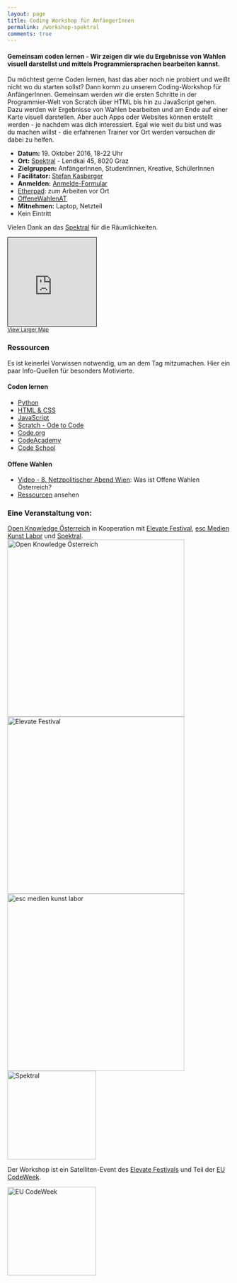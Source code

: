 ```yaml
---
layout: page
title: Coding Workshop für AnfängerInnen
permalink: /workshop-spektral
comments: true
---
```


<h4 class="text-center lead">Gemeinsam coden lernen - Wir zeigen dir wie du Ergebnisse von Wahlen visuell darstellst und mittels Programmiersprachen bearbeiten kannst.</h4>

<div class="col-xs-12 col-md-8">
<p>Du möchtest gerne Coden lernen, hast das aber noch nie probiert und weißt nicht wo du starten sollst? Dann komm zu unserem Coding-Workshop für AnfängerInnen. Gemeinsam werden wir die ersten Schritte in der Programmier-Welt von Scratch über HTML bis hin zu JavaScript gehen. Dazu werden wir Ergebnisse von Wahlen bearbeiten und am Ende auf einer Karte visuell darstellen. Aber auch Apps oder Websites können erstellt werden - je nachdem was dich interessiert. Egal wie weit du bist und was du machen willst - die erfahrenen Trainer vor Ort werden versuchen dir dabei zu helfen.</p>

<ul>
<li><strong>Datum:</strong> 19. Oktober 2016, 18-22 Uhr</li>
<li><strong>Ort:</strong> <a href="https://spektral.at/" title="Spektral">Spektral</a> - Lendkai 45, 8020 Graz</li>
<li><strong>Zielgruppen:</strong> AnfängerInnen, StudentInnen, Kreative, SchülerInnen</li>
<li><strong>Facilitator:</strong> <a href="https://stefankasberger.eu" title="Website">Stefan Kasberger</a></li>
<li><strong>Anmelden:</strong> <a href="https://docs.google.com/forms/d/e/1FAIpQLSc0cf1YS88fsgaF9zejR_AhX0DqYoGdJIDy-1zRGlcGAgJdFg/viewform?entry.1560647131&entry.805191984&entry.1321289864&entry.1811347659=Ja" title="Anmeldung">Anmelde-Formular</a></li>
<li><a href="http://pad.okfn.org/p/OffeneWahlenAT-Spektral" title="Etherpad">Etherpad</a>: zum Arbeiten vor Ort</li>
<li><a href="https://twitter.com/search?f=tweets&q=%23OffeneWahlenAT&src=typd" title="OffeneWahlenAT"><i class="fa fa-hashtag" aria-hidden="true"></i>OffeneWahlenAT</a></li>
<li><strong>Mitnehmen:</strong> Laptop, Netzteil</li>
<li>Kein Eintritt</li>
</ul>

Vielen Dank an das <a href="https://spektral.at/" title="Spektral">Spektral</a> für die Räumlichkeiten.
</div>

<div class="col-xs-12 col-sm-4">
<iframe width="200" height="200" frameborder="0" scrolling="no" marginheight="0" marginwidth="0" src="http://www.openstreetmap.org/export/embed.html?bbox=15.423216819763185%2C47.07120331398614%2C15.441133975982664%2C47.07864161786363&amp;layer=mapnik&amp;marker=47.07492259570794%2C15.432175397872925" style="border: 1px solid black"></iframe><br/><small><a href="http://www.openstreetmap.org/?mlat=47.07492&amp;mlon=15.43218#map=17/47.07492/15.43218">View Larger Map</a></small>
</div>

<div class="col-sm-12">
<h3>Ressourcen</h3>
<p>Es ist keinerlei Vorwissen notwendig, um an dem Tag mitzumachen. Hier ein paar Info-Quellen für besonders Motivierte.</p>
<div class="col-xs-12 col-sm-6">
<h4>Coden lernen</h4>
<ul>
<li><a href="" title="">Python</a></li>
<li><a href="" title="">HTML & CSS</a></li>
<li><a href="" title="">JavaScript</a></li>
<li><a href="https://scratch.mit.edu/projects/76322168/?tip_bar=odetocode#editor" title="Scratch - Ode to Code">Scratch - Ode to Code</a></li>
<li><a href="https://code.org/learn" title="Code.org">Code.org</a></li>
<li><a href="https://www.codecademy.com/" title="Code Academy">CodeAcademy</a></li>
<li><a href="https://www.codeschool.com/" title="Code School">Code School</a></li>
</ul>
</div>
<div class="col-xs-12 col-sm-6">
<h4>Offene Wahlen</h4>
<ul>
<li><a href="https://www.youtube.com/watch?v=LMK99tF9xYo" title="Video">Video - 8. Netzpolitischer Abend Wien</a>:  Was ist Offene Wahlen Österreich?</li>
<li><a href="/ressourcen" title="Ressourcen">Ressourcen</a> ansehen</li>
</ul>
</div>
</div>

<div class="col-xs-12">
<h3>Eine Veranstaltung von:</h3>
<div class="col-sm-6">
<a href="http://okfn.at" title="Open Knowledge Österreich">Open Knowledge Österreich</a> in Kooperation mit <a href="http://elevate.at" title="Elevate Festival">Elevate Festival</a>, <a href="http://esc.mur.at/" title="esc medien kunst labor">esc Medien Kunst Labor</a> und <a class="logo" href="http://spektral.at/" title="Spektral">Spektral</a>.
<a class="logo" href="http://okfn.at" title="Open Knowledge Österreich"><img class="logo" src="{{ site.staticurl }}logos/logo-ok-at.svg" width="400" alt="Open Knowledge Österreich" /></a>
<a class="logo" href="http://elevate.at/" title="Elevate Festival"><img class="logo" src="{{ site.staticurl }}logos/logo-elevate.png" width="400" alt="Elevate Festival" /></a>
<a href="http://esc.mur.at/" title="esc medien kunst labor"><img class="logo" src="{{ site.staticurl }}logos/logo-esc.png" width="400" alt="esc medien kunst labor" /></a>
<a class="logo" href="http://spektral.at/" title="Spektral"><img class="logo" src="{{ site.staticurl }}logos/logo-spektral.png" width="200" alt="Spektral" /></a>
</div>

<div class="col-sm-6">
<p>Der Workshop ist ein Satelliten-Event des <a href="http://elevate.at" title="Elevate Festival">Elevate Festivals</a> und Teil der <a href="http://events.codeweek.eu/view/13031/coding-workshop-zu-wahlen/" title="EU Codeweek">EU CodeWeek</a>.</p>
<p><a href="http://codeweek.eu/" title="EU CodeWeek"><img class="logo" src="{{ site.staticurl }}logos/logo-codeweek.jpg" width="200" alt="EU CodeWeek" /></a></p>
</div>

